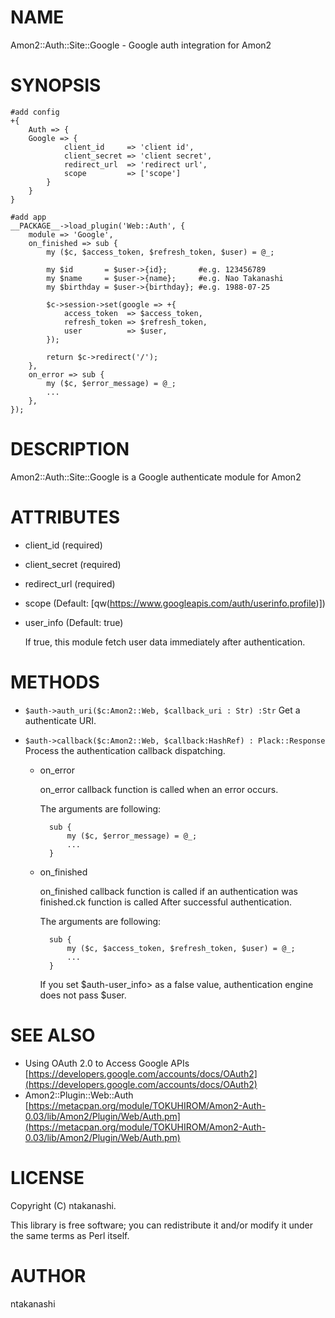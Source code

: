 # NAME

Amon2::Auth::Site::Google - Google auth integration for Amon2

# SYNOPSIS

    #add config
    +{
        Auth => {
	    Google => {
                client_id     => 'client id',
                client_secret => 'client secret',
                redirect_url  => 'redirect url',
                scope         => ['scope']
            }
        }
    }

    #add app
    __PACKAGE__->load_plugin('Web::Auth', {
        module => 'Google',
        on_finished => sub {
            my ($c, $access_token, $refresh_token, $user) = @_;

            my $id       = $user->{id};       #e.g. 123456789
            my $name     = $user->{name};     #e.g. Nao Takanashi
            my $birthday = $user->{birthday}; #e.g. 1988-07-25

            $c->session->set(google => +{
                access_token  => $access_token,
                refresh_token => $refresh_token,
                user          => $user,
            });

            return $c->redirect('/');
        },
        on_error => sub {
            my ($c, $error_message) = @_;
            ...
        },
    });

# DESCRIPTION

Amon2::Auth::Site::Google is a Google authenticate module for Amon2

# ATTRIBUTES

- client\_id (required)
- client\_secret (required)
- redirect\_url (required)
- scope (Default: \[qw(https://www.googleapis.com/auth/userinfo.profile)\])
- user\_info (Default: true)

    If true, this module fetch user data immediately after authentication.

# METHODS

- `$auth->auth_uri($c:Amon2::Web, $callback_uri : Str) :Str`
Get a authenticate URI.
- `$auth->callback($c:Amon2::Web, $callback:HashRef) : Plack::Response`
Process the authentication callback dispatching.

    - on\_error

        on\_error callback function is called when an error occurs.

        The arguments are following:

            sub {
                my ($c, $error_message) = @_;
                ...
            }

    - on\_finished

        on\_finished callback function is called if an authentication was finished.ck function is called After successful authentication.

        The arguments are following:

            sub {
                my ($c, $access_token, $refresh_token, $user) = @_;
                ...
            }

        If you set $auth-user\_info> as a false value, authentication engine does not pass $user.

# SEE ALSO

- Using OAuth 2.0 to Access Google APIs
[https://developers.google.com/accounts/docs/OAuth2](https://developers.google.com/accounts/docs/OAuth2)
- Amon2::Plugin::Web::Auth
[https://metacpan.org/module/TOKUHIROM/Amon2-Auth-0.03/lib/Amon2/Plugin/Web/Auth.pm](https://metacpan.org/module/TOKUHIROM/Amon2-Auth-0.03/lib/Amon2/Plugin/Web/Auth.pm)

# LICENSE

Copyright (C) ntakanashi.

This library is free software; you can redistribute it and/or modify
it under the same terms as Perl itself.

# AUTHOR

ntakanashi <ntakanashi666 at gmail.com>

